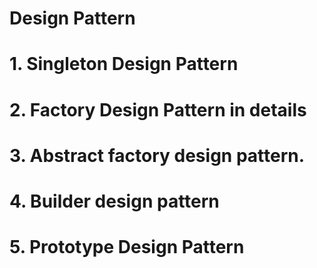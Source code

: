 # Design Pattern
# 1. Singleton Design Pattern
# 2. Factory Design Pattern in details
# 3. Abstract factory design pattern.
# 4. Builder design pattern
# 5. Prototype Design Pattern

